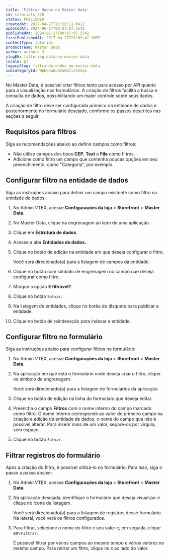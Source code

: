 ```yaml
---
title: 'Filtrar dados no Master Data'
id: tutorials_778
status: PUBLISHED
createdAt: 2017-04-27T21:58:11.041Z
updatedAt: 2024-06-27T00:07:07.554Z
publishedAt: 2024-06-27T00:07:07.554Z
firstPublishedAt: 2017-04-27T23:03:42.905Z
contentType: tutorial
productTeam: Master Data
author: authors_3
slugEN: filtering-data-on-master-data
locale: pt
legacySlug: filtrando-dados-no-master-data
subcategoryId: WpbGhubuRZaNZilJSXnqu
---
```


No Master Data, é possível criar filtros tanto para acesso por API quanto para a visualização nos formulários. A criação de filtros facilita a busca e consulta de dados, possibilitando um maior controle sobre seus dados.

A criação de filtro deve ser configurada primeiro na entidade de dados e posteriormente no formulário desejado, conforme os passos descritos nas seções a seguir.

## Requisitos para filtros

Siga as recomendações abaixo ao definir campos como filtros:

- Não utilize campos dos tipos **CEP**, **Text** e **File** como filtros.
- Adicione como filtro um campo que contenha poucas opções em seu preenchimento, como "Categoria", por exemplo.

## Configurar filtro na entidade de dados

Siga as instruções abaixo para definir um campo existente como filtro na entidade de dados:

1. No Admin VTEX, acesse **Configurações da loja** > **Storefront** > **Master Data**.
2. No Master Data, clique na engrenagem <i class="fas fa-cog"></i> ao lado de uma aplicação.
3. Clique em **Estrutura de dados**.
4. Acesse a aba **Entidades de dados.**
5. Clique no botão de edição <i class="fas fa-edit"></i> na entidade em que deseja configurar o filtro.

   Você será direcionado(a) para a listagem de campos da entidade.
6. Clique no botão com símbolo de engrenagem <i class="fas fa-cog"></i> no campo que deseja configurar como filtro.
7. Marque a opção **É filtrável?**.
8. Clique no botão `Salvar`.
9. Na listagem de entidades, clique no botão de disquete <i class="fas fa-save"></i> para publicar a entidade.
10. Clique no botão de reindexação <i class="fas fa-expand-arrows-alt"></i> para indexar a entidade.

## Configurar filtro no formulário

Siga as instruções abaixo para configurar filtros no formulário:

1. No Admin VTEX, acesse **Configurações da loja** > **Storefront** > **Master Data**.
2. Na aplicação em que está o formulário onde deseja criar o filtro, clique no símbolo de engrenagem <i class="fas fa-cog"></i>.

   Você será direcionado(a) para a listagem de formulários da aplicação.
3. Clique no botão de edição <i class="fas fa-edit"></i> na linha do formulário que deseja editar.
4. Preencha o campo **Filtros** com o nome interno do campo marcado como filtro. O nome interno corresponde ao valor do primeiro campo na criação e edição de entidade de dados, o nome do campo que não é possível alterar. Para inserir mais de um valor, separe-os por vírgula, sem espaço.
5. Clique no botão `Salvar`.

## Filtrar registros do formulário

Após a criação do filtro, é possível utilizá-lo no formulário. Para isso, siga o passo a passo abaixo:

1. No Admin VTEX, acesse **Configurações da loja** > **Storefront** > **Master Data**.
2. Na aplicação desejada, identifique o formulário que deseja visualizar e clique no ícone de listagem <i class="fas fa-bars"></i>.

   Você será direcionado(a) para a listagem de registros desse formulário. Na lateral, você verá os filtros configurados. 
3. Para filtrar, selecione o nome do filtro e seu valor e, em seguida, clique em `Filtrar`.

   É possível filtrar por vários campos ao mesmo tempo e vários valores no mesmo campo. Para retirar um filtro, clique no `X` ao lado do valor.
